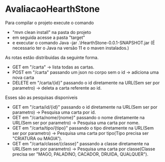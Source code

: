# AvaliacaoHearthStone

Para compilar o projeto execute o comando 
- "mvn clean install" na pasta do projeto
- em seguida acesse a pasta "target" 
- e executar o comando Java -jar .\HearthStone-0.0.1-SNAPSHOT.jar (É necessario ter o Java na versão 11 e o maven instalados.) 

As rotas estão distribuidas da seguinte forma.
- GET em "/carta" -> lista todas as cartas.
- POST em "/carta" passando um json no corpo sem o id -> adiciona uma nova carta
- DELETE em "/carta/{id}" passando o id diretamente na URL(Sem ser por parametro) -> deleta a carta referente ao id.

Esses são as pesquisas disponiveis
- GET em "/carta/id/{id}" passando o id diretamente na URL(Sem ser por parametro) -> Pesquisa uma carta por id.
- GET em "/carta/nome/{nome}" passando o nome diretamente na URL(Sem ser por parametro) -> Pesquisa uma carta por nome.
- GET em "/carta/tipo/{tipo}" passando o tipo diretamente na URL(Sem ser por parametro) -> Pesquisa uma carta por tipo(Tipo precisa ser "CRIATURA ou MAGIA").
- GET em "/carta/classe/{classe}" passando a classe diretamente na URL(Sem ser por parametro) -> Pesquisa uma carta por classe(Classe precisa ser "MAGO, PALADINO, CACADOR, DRUIDA, QUALQUER").
